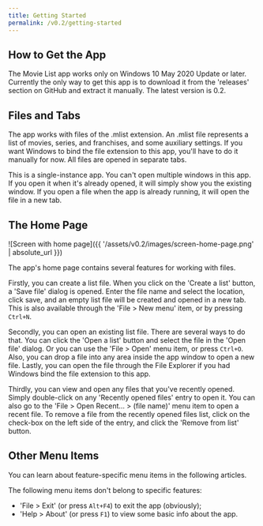 ```yaml
---
title: Getting Started
permalink: /v0.2/getting-started
---
```


## How to Get the App

The Movie List app works only on Windows 10 May 2020 Update or later. Currently the only way to get this app is to
download it from the 'releases' section on GitHub and extract it manually. The latest version is 0.2.

## Files and Tabs

The app works with files of the .mlist extension. An .mlist file represents a list of movies, series, and franchises,
and some auxiliary settings. If you want Windows to bind the file extension to this app, you'll have to do it manually
for now. All files are opened in separate tabs.

This is a single-instance app. You can't open multiple windows in this app. If you open it when it's already opened, it
will simply show you the existing window. If you open a file when the app is already running, it will open the file in
a new tab.

## The Home Page

![Screen with home page]({{ '/assets/v0.2/images/screen-home-page.png' | absolute_url }})

The app's home page contains several features for working with files.

Firstly, you can create a list file. When you click on the 'Create a list' button, a 'Save file' dialog is opened.
Enter the file name and select the location, click save, and an empty list file will be created and opened in a new
tab. This is also available through the 'File > New menu' item, or by pressing `Ctrl+N`.

Secondly, you can open an existing list file. There are several ways to do that. You can click the 'Open a list' button
and select the file in the 'Open file' dialog. Or you can use the 'File > Open' menu item, or press `Ctrl+O`. Also, you
can drop a file into any area inside the app window to open a new file. Lastly, you can open the file through the File
Explorer if you had Windows bind the file extension to this app.

Thirdly, you can view and open any files that you've recently opened. Simply double-click on any 'Recently opened files'
entry to open it. You can also go to the 'File > Open Recent... > (file&nbsp;name)' menu item to open a recent file. To
remove a file from the recently opened files list, click on the check-box on the left side of the entry, and click the
'Remove from list' button.

## Other Menu Items

You can learn about feature-specific menu items in the following articles.

The following menu items don't belong to specific features:

- 'File > Exit' (or press `Alt+F4`) to exit the app (obviously);
- 'Help > About' (or press `F1`) to view some basic info about the app.
